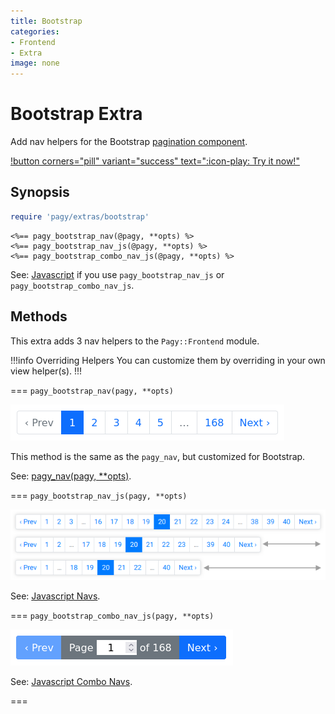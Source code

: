 ```yaml
---
title: Bootstrap
categories:
- Frontend
- Extra
image: none
---
```


# Bootstrap Extra

Add nav helpers for the Bootstrap [pagination component](https://getbootstrap.com/docs/4.1/components/pagination).

[!button corners="pill" variant="success" text=":icon-play: Try it now!"](/playground.md#3-demo-app)
## Synopsis

```ruby pagy.rb (initializer)
require 'pagy/extras/bootstrap'
```

```erb View (helper)
<%== pagy_bootstrap_nav(@pagy, **opts) %>
<%== pagy_bootstrap_nav_js(@pagy, **opts) %>
<%== pagy_bootstrap_combo_nav_js(@pagy, **opts) %>
```

See: [Javascript](/docs/api/javascript.md) if you use `pagy_bootstrap_nav_js` or `pagy_bootstrap_combo_nav_js`.

## Methods

This extra adds 3 nav helpers to the `Pagy::Frontend` module.

!!!info Overriding Helpers
You can customize them by overriding in your own view helper(s).
!!!

=== `pagy_bootstrap_nav(pagy, **opts)`

![pagy_bootstrap_nav](/docs/assets/images/bootstrap_nav.png)

This method is the same as the `pagy_nav`, but customized for Bootstrap.

See: [pagy_nav(pagy, **opts)](/docs/api/frontend.md#pagy-nav-pagy-opts).

=== `pagy_bootstrap_nav_js(pagy, **opts)`

![bootstrap_nav_js: Responsive nav.](/docs/assets/images/bootstrap_nav_js.png)

See: [Javascript Navs](/docs/api/javascript/navs.md).

=== `pagy_bootstrap_combo_nav_js(pagy, **opts)`

![bootstrap_combo_nav_js](/docs/assets/images/bootstrap_combo_nav_js.png)

See: [Javascript Combo Navs](/docs/api/javascript/combo-navs.md).

===
